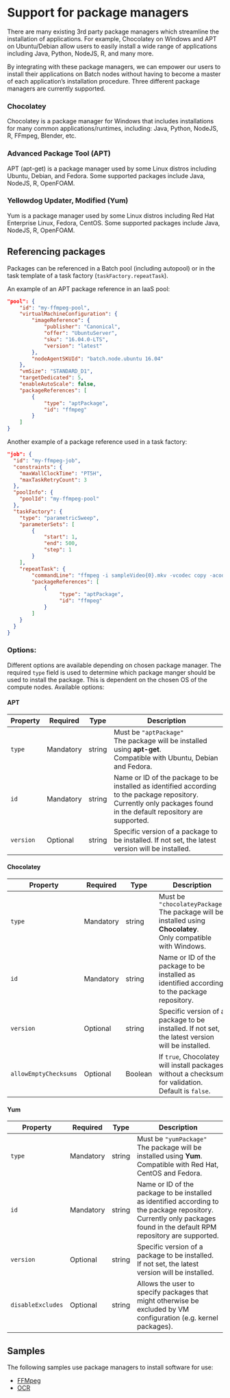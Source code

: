 # Support for package managers


There are many existing 3rd party package managers which streamline the installation of applications. 
For example, Chocolatey on Windows and APT on Ubuntu/Debian allow users to easily install a wide range of applications 
including Java, Python, NodeJS, R, and many more.

By integrating with these package managers, we can empower our users to install their applications on Batch nodes 
without having to become a master of each application’s installation procedure. Three different package managers are currently
supported.


### Chocolatey

Chocolatey is a package manager for Windows that includes installations for many common applications/runtimes, 
including: Java, Python, NodeJS, R, FFmpeg, Blender, etc.


### Advanced Package Tool (APT)

APT (apt-get) is a package manager used by some Linux distros including Ubuntu, Debian, and Fedora. 
Some supported packages include Java, NodeJS, R, OpenFOAM.


### Yellowdog Updater, Modified (Yum)

Yum is a package manager used by some Linux distros including  Red Hat Enterprise Linux, Fedora, CentOS. 
Some supported packages include Java, NodeJS, R, OpenFOAM.

## Referencing packages

Packages can be referenced in a Batch pool (including autopool) or in the task template of a 
task factory (`taskFactory.repeatTask`). 

An example of an APT package reference in an IaaS pool:
```json
"pool": {
    "id": "my-ffmpeg-pool",
    "virtualMachineConfiguration": {
        "imageReference": {
            "publisher": "Canonical",
            "offer": "UbuntuServer",
            "sku": "16.04.0-LTS",
            "version": "latest"
        },
        "nodeAgentSKUId": "batch.node.ubuntu 16.04"
    },
    "vmSize": "STANDARD_D1",
    "targetDedicated": 5,
    "enableAutoScale": false,
    "packageReferences": [
        {
            "type": "aptPackage",
            "id": "ffmpeg"
        }
    ]
}
```

Another example of a package reference used in a task factory:
```json
"job": {
  "id": "my-ffmpeg-job",
  "constraints": {
    "maxWallClockTime": "PT5H",
    "maxTaskRetryCount": 3
  },
  "poolInfo": {
    "poolId": "my-ffmpeg-pool"
  },
  "taskFactory": {
    "type": "parametricSweep",
    "parameterSets": [
        {
            "start": 1,
            "end": 500,
            "step": 1
        }
    ],
    "repeatTask": {
        "commandLine": "ffmpeg -i sampleVideo{0}.mkv -vcodec copy -acodec copy output{0}.mp4 -y",
        "packageReferences": [
            {
                 "type": "aptPackage",
                 "id": "ffmpeg"
            }
        ]
    }
  }
}
```

### Options:

Different options are available depending on chosen package manager.
The required `type` field is used to determine which package manger should be used to install the package.
This is dependent on the chosen OS of the compute nodes. Available options:

#### APT

| Property  | Required  | Type   | Description                                                                                                                                                               |
| --------- | --------- | ------ | ------------------------------------------------------------------------------------------------------------------------------------------------------------------------- |
| `type`    | Mandatory | string | Must be `"aptPackage"`<br/> The package will be installed using **apt-get**. <br/>Compatible with Ubuntu, Debian and Fedora.                                              |
| `id`      | Mandatory | string | Name or ID of the package to be installed as identified according to the package repository. <br/> Currently only packages found in the default repository are supported. |
| `version` | Optional  | string | Specific version of a package to be installed. If not set, the latest version will be installed.                                                                          |

#### Chocolatey

| Property              | Required  | Type    | Description                                                                                                               |
| --------------------- | --------- | ------- | ------------------------------------------------------------------------------------------------------------------------- |
| `type`                | Mandatory | string  | Must be `"chocolateyPackage"`<br/> The package will be installed using **Chocolatey**. <br/>Only compatible with Windows. |
| `id`                  | Mandatory | string  | Name or ID of the package to be installed as identified according to the package repository.                              |
| `version`             | Optional  | string  | Specific version of a package to be installed. If not set, the latest version will be installed.                          |
| `allowEmptyChecksums` | Optional  | Boolean | If `true`, Chocolatey will install packages without a checksum for validation. Default is `false`.                        |

#### Yum

| Property          | Required  | Type   | Description                                                                                                                                                                   |
| ----------------- | --------- | ------ | ----------------------------------------------------------------------------------------------------------------------------------------------------------------------------- |
| `type`            | Mandatory | string | Must be `"yumPackage"`<br/> The package will be installed using **Yum**. <br/>Compatible with Red Hat, CentOS and Fedora.                                                     |
| `id`              | Mandatory | string | Name or ID of the package to be installed as identified according to the package repository. <br/> Currently only packages found in the default RPM repository are supported. |
| `version`         | Optional  | string | Specific version of a package to be installed. If not set, the latest version will be installed.                                                                              |
| `disableExcludes` | Optional  | string | Allows the user to specify packages that might otherwise be excluded by VM configuration (e.g. kernel packages).                                                              |

## Samples

The following samples use package managers to install software for use:

* [FFMpeg](samples/ffmpeg)
* [OCR](samples/ocr)
